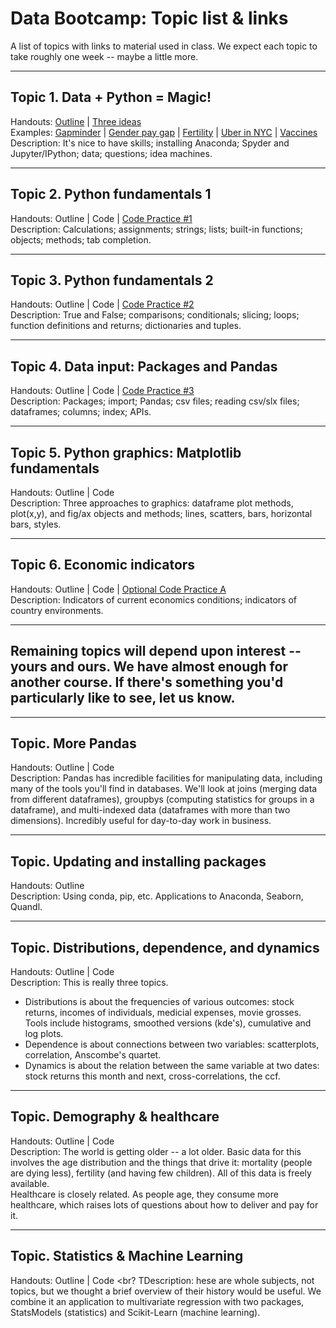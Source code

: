# Data Bootcamp: Topic list & links 


A list of topics with links to material used in class.  We expect each topic to take roughly one week -- maybe a little more.  

---

## Topic 1.  Data + Python = Magic!  

Handouts:  [Outline](https://github.com/DaveBackus/Data_Bootcamp/blob/master/Documents/bootcamp_topic_intro.pdf) | [Three ideas](https://github.com/DaveBackus/Data_Bootcamp/blob/master/Documents/bootcamp_3ideas.pdf) <br>
Examples:  [Gapminder](http://www.gapminder.org/world/) | [Gender pay gap](http://esoltas.blogspot.com/2014/04/how-big-is-gender-pay-gap_10.html) | [Fertility](http://www.randalolson.com/2015/08/23/small-multiples-vs-animated-gifs-for-showing-changes-in-fertility-rates-over-time/) | [Uber in NYC](http://fivethirtyeight.com/features/uber-is-serving-new-yorks-outer-boroughs-more-than-taxis-are/) | [Vaccines](http://graphics.wsj.com/infectious-diseases-and-vaccines/) <br> 
Description:  It's nice to have skills; installing Anaconda; Spyder and Jupyter/IPython; data; questions; idea machines.  

---
## Topic 2.  Python fundamentals 1

Handouts:  Outline | Code | [Code Practice #1](https://github.com/DaveBackus/Data_Bootcamp/blob/master/Documents/bootcamp_practice_1.pdf) <br> 
Description:  Calculations; assignments; strings; lists; built-in functions; objects; methods; tab completion.    

---
## Topic 3.  Python fundamentals 2

Handouts:  Outline | Code | [Code Practice #2](https://github.com/DaveBackus/Data_Bootcamp/blob/master/Documents/bootcamp_practice_x.pdf) <br> 
Description:  True and False; comparisons; conditionals; slicing; loops; function definitions and returns; dictionaries and tuples. 

---
## Topic 4.  Data input:  Packages and Pandas

Handouts:  Outline | Code | [Code Practice #3](https://github.com/DaveBackus/Data_Bootcamp/blob/master/Documents/bootcamp_practice_x.pdf)<br>
Description:  Packages; import; Pandas; csv files; reading csv/slx files; dataframes; columns; index; APIs.  

---
## Topic 5.  Python graphics:  Matplotlib fundamentals 

Handouts:  Outline | Code <br>
Description:  Three approaches to graphics: dataframe plot methods, plot(x,y), and fig/ax objects and methods; lines, scatters, bars, horizontal bars, styles.  

---
## Topic 6.  Economic indicators 

Handouts:  Outline | Code | [Optional Code Practice A](https://github.com/DaveBackus/Data_Bootcamp/blob/master/Documents/bootcamp_practice_x.pdf)  <br>
Description:  Indicators of current economics conditions; indicators of country environments.  

---
## Remaining topics will depend upon interest -- yours and ours. We have almost enough for another course.  If there's something you'd particularly like to see, let us know.  

---
## Topic.  More Pandas

Handouts:  Outline | Code <br> 
Description:  Pandas has incredible facilities for manipulating data, including many of the tools you'll find in databases.  We'll look at joins (merging data from different dataframes), groupbys (computing statistics for groups in a dataframe), and multi-indexed data (dataframes with more than two dimensions).  Incredibly useful for day-to-day work in business.  

---
## Topic.  Updating and installing packages 

Handouts:  Outline <br> 
Description:  Using conda, pip, etc.  Applications to Anaconda, Seaborn, Quandl.  

---
## Topic.  Distributions, dependence, and dynamics 

Handouts:  Outline | Code  <br> 
Description:  This is really three topics.  <br>
* Distributions is about the frequencies of various outcomes:  stock returns, incomes of individuals, medicial expenses, movie grosses.  Tools include histograms, smoothed versions (kde's), cumulative and log plots. 
* Dependence is about connections between two variables:  scatterplots, correlation, Anscombe's quartet. 
* Dynamics is about the relation between the same variable at two dates:  stock returns this month and next, cross-correlations, the ccf.  

---
## Topic.  Demography & healthcare 

Handouts:  Outline | Code  <br>
Description:  The world is getting older -- a lot older.  Basic data for this involves the age distribution and the things that drive it:  mortality (people are dying less), fertility (and having few children).  All of this data is freely available.  <br>
Healthcare is closely related.  As people age, they consume more healthcare, which raises lots of questions about how to deliver and pay for it.  

---
## Topic.  Statistics & Machine Learning 

Handouts:  Outline | Code  <br?
TDescription:  hese are whole subjects, not topics, but we thought a brief overview of their history would be useful.  We combine it an application to multivariate regression with two packages, StatsModels (statistics) and Scikit-Learn (machine learning).    
